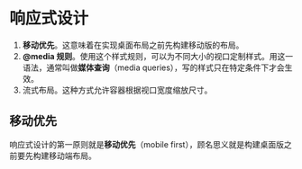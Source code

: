 # 响应式设计

1. **移动优先**。这意味着在实现桌面布局之前先构建移动版的布局。
2. **\@media 规则**。使用这个样式规则，可以为不同大小的视口定制样式。用这一语法，通常叫做**媒体查询**（media queries），写的样式只在特定条件下才会生效。
3. 流式布局。这种方式允许容器根据视口宽度缩放尺寸。

## 移动优先

响应式设计的第一原则就是**移动优先**（mobile first），顾名思义就是构建桌面版之前要先构建移动端布局。

